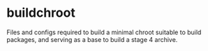 # buildchroot

Files and configs required to build a minimal chroot suitable to build
packages, and serving as a base to build a stage 4 archive.
